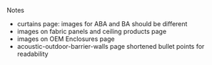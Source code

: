 Notes

- curtains page: images for ABA and BA should be different
- images on fabric panels and ceiling products page
- images on OEM Enclosures page
- acoustic-outdoor-barrier-walls page shortened bullet points for readability
